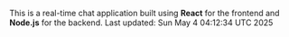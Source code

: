 This is a real-time chat application built using **React** for the frontend and **Node.js** for the backend.
Last updated: Sun May  4 04:12:34 UTC 2025
